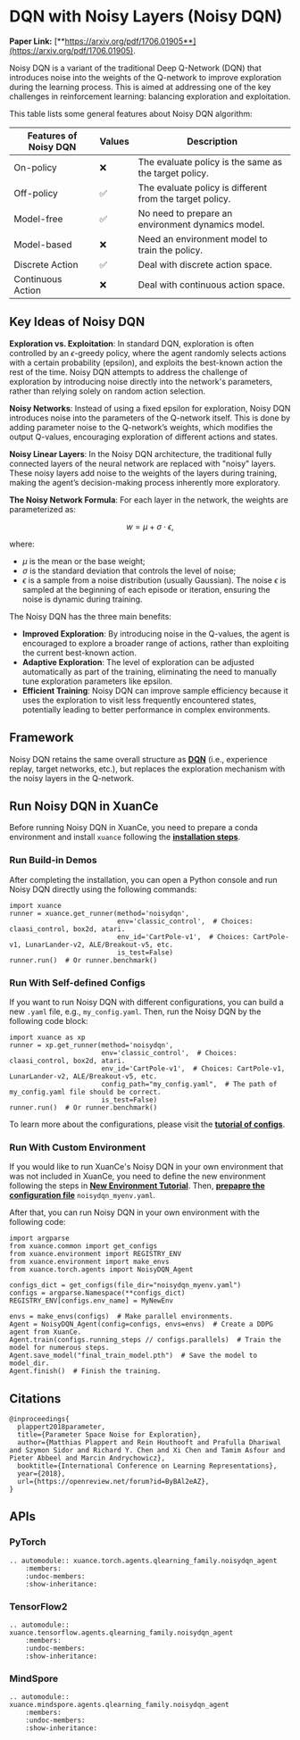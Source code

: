 # DQN with Noisy Layers (Noisy DQN)

**Paper Link:** [**https://arxiv.org/pdf/1706.01905**](https://arxiv.org/pdf/1706.01905).

Noisy DQN is a variant of the traditional Deep Q-Network (DQN) 
that introduces noise into the weights of the Q-network to improve exploration during the learning process. 
This is aimed at addressing one of the key challenges in reinforcement learning: balancing exploration and exploitation.

This table lists some general features about Noisy DQN algorithm:

| Features of Noisy DQN | Values | Description                                              |
|-----------------------|--------|----------------------------------------------------------|
| On-policy             | ❌      | The evaluate policy is the same as the target policy.    |
| Off-policy            | ✅      | The evaluate policy is different from the target policy. | 
| Model-free            | ✅      | No need to prepare an environment dynamics model.        | 
| Model-based           | ❌      | Need an environment model to train the policy.           | 
| Discrete Action       | ✅      | Deal with discrete action space.                         |   
| Continuous Action     | ❌      | Deal with continuous action space.                       |

## Key Ideas of Noisy DQN

**Exploration vs. Exploitation**: In standard DQN, exploration is often controlled by an $\epsilon$-greedy policy, 
where the agent randomly selects actions with a certain probability (epsilon), 
and exploits the best-known action the rest of the time. Noisy DQN attempts to address the challenge of exploration by introducing noise directly into the network's parameters, 
rather than relying solely on random action selection.

**Noisy Networks**: Instead of using a fixed epsilon for exploration, Noisy DQN introduces noise into the parameters of the Q-network itself. 
This is done by adding parameter noise to the Q-network’s weights, which modifies the output Q-values, 
encouraging exploration of different actions and states. 

**Noisy Linear Layers**: In the Noisy DQN architecture, the traditional fully connected layers of the neural network are replaced with "noisy" layers. 
These noisy layers add noise to the weights of the layers during training, making the agent’s decision-making process inherently more exploratory. 

**The Noisy Network Formula**: For each layer in the network, the weights are parameterized as:

$$
w = \mu + \sigma \cdot \epsilon,
$$

where:
- $\mu$ is the mean or the base weight;
- $\sigma$ is the standard deviation that controls the level of noise;
- $\epsilon$ is a sample from a noise distribution (usually Gaussian). 
The noise $\epsilon$ is sampled at the beginning of each episode or iteration, ensuring the noise is dynamic during training.

The Noisy DQN has the three main benefits:

- **Improved Exploration**: By introducing noise in the Q-values, the agent is encouraged to explore a broader range of actions, rather than exploiting the current best-known action.
- **Adaptive Exploration**: The level of exploration can be adjusted automatically as part of the training, eliminating the need to manually tune exploration parameters like epsilon.
- **Efficient Training**: Noisy DQN can improve sample efficiency because it uses the exploration to visit less frequently encountered states, potentially leading to better performance in complex environments.

## Framework

Noisy DQN retains the same overall structure as 
[**DQN**](dqn_agent.md#framework) 
(i.e., experience replay, target networks, etc.), 
but replaces the exploration mechanism with the noisy layers in the Q-network.

## Run Noisy DQN in XuanCe

Before running Noisy DQN in XuanCe, you need to prepare a conda environment and install ``xuance`` following 
the [**installation steps**](./../../../usage/installation.rst#install-xuance).

### Run Build-in Demos

After completing the installation, you can open a Python console and run Noisy DQN directly using the following commands:

```python3
import xuance
runner = xuance.get_runner(method='noisydqn',
                           env='classic_control',  # Choices: claasi_control, box2d, atari.
                           env_id='CartPole-v1',  # Choices: CartPole-v1, LunarLander-v2, ALE/Breakout-v5, etc.
                           is_test=False)
runner.run()  # Or runner.benchmark()
```

### Run With Self-defined Configs

If you want to run Noisy DQN with different configurations, you can build a new ``.yaml`` file, e.g., ``my_config.yaml``.
Then, run the Noisy DQN by the following code block:

```python3
import xuance as xp
runner = xp.get_runner(method='noisydqn',
                       env='classic_control',  # Choices: claasi_control, box2d, atari.
                       env_id='CartPole-v1',  # Choices: CartPole-v1, LunarLander-v2, ALE/Breakout-v5, etc.
                       config_path="my_config.yaml",  # The path of my_config.yaml file should be correct.
                       is_test=False)
runner.run()  # Or runner.benchmark()
```

To learn more about the configurations, please visit the 
[**tutorial of configs**](./../../configs/configuration_examples.rst).

### Run With Custom Environment

If you would like to run XuanCe's Noisy DQN in your own environment that was not included in XuanCe, 
you need to define the new environment following the steps in 
[**New Environment Tutorial**](./../../../usage/custom_env/custom_drl_env.rst).
Then, [**prepapre the configuration file**](./../../../usage/custom_env/custom_drl_env.rst#step-2-create-the-config-file-and-read-the-configurations) 
``noisydqn_myenv.yaml``.

After that, you can run Noisy DQN in your own environment with the following code:

```python3
import argparse
from xuance.common import get_configs
from xuance.environment import REGISTRY_ENV
from xuance.environment import make_envs
from xuance.torch.agents import NoisyDQN_Agent

configs_dict = get_configs(file_dir="noisydqn_myenv.yaml")
configs = argparse.Namespace(**configs_dict)
REGISTRY_ENV[configs.env_name] = MyNewEnv

envs = make_envs(configs)  # Make parallel environments.
Agent = NoisyDQN_Agent(config=configs, envs=envs)  # Create a DDPG agent from XuanCe.
Agent.train(configs.running_steps // configs.parallels)  # Train the model for numerous steps.
Agent.save_model("final_train_model.pth")  # Save the model to model_dir.
Agent.finish()  # Finish the training.
```

## Citations

```{code-block} bash
@inproceedings{
  plappert2018parameter,
  title={Parameter Space Noise for Exploration},
  author={Matthias Plappert and Rein Houthooft and Prafulla Dhariwal and Szymon Sidor and Richard Y. Chen and Xi Chen and Tamim Asfour and Pieter Abbeel and Marcin Andrychowicz},
  booktitle={International Conference on Learning Representations},
  year={2018},
  url={https://openreview.net/forum?id=ByBAl2eAZ},
}
```

## APIs

### PyTorch

```{eval-rst}
.. automodule:: xuance.torch.agents.qlearning_family.noisydqn_agent
    :members:
    :undoc-members:
    :show-inheritance:
```

### TensorFlow2

```{eval-rst}
.. automodule:: xuance.tensorflow.agents.qlearning_family.noisydqn_agent
    :members:
    :undoc-members:
    :show-inheritance:
```

### MindSpore

```{eval-rst}
.. automodule:: xuance.mindspore.agents.qlearning_family.noisydqn_agent
    :members:
    :undoc-members:
    :show-inheritance:
```
